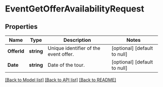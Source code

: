 # EventGetOfferAvailabilityRequest

## Properties
Name | Type | Description | Notes
------------ | ------------- | ------------- | -------------
**OfferId** | **string** | Unique identifier of the event offer. | [optional] [default to null]
**Date** | **string** | Date of the tour. | [optional] [default to null]

[[Back to Model list]](../README.md#documentation-for-models) [[Back to API list]](../README.md#documentation-for-api-endpoints) [[Back to README]](../README.md)

